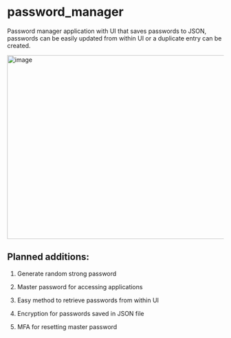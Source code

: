 # password_manager

Password manager application with UI that saves passwords to JSON, passwords can be easily updated from within UI or a duplicate entry can be created.


<img width="506" height="428" alt="image" src="https://github.com/user-attachments/assets/058f7250-ea78-4627-bc32-b15180144a73" />


## Planned additions:


1. Generate random strong password


2. Master password for accessing applications


3. Easy method to retrieve passwords from within UI


4. Encryption for passwords saved in JSON file


5. MFA for resetting master password
